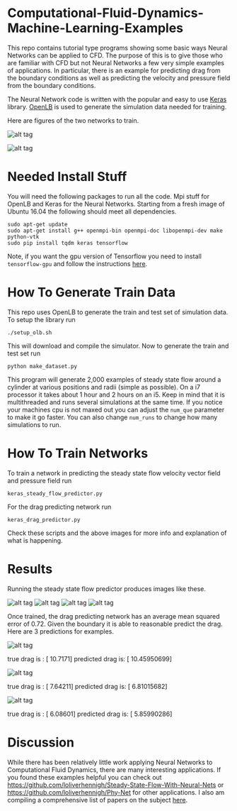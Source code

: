 # Computational-Fluid-Dynamics-Machine-Learning-Examples
This repo contains tutorial type programs showing some basic ways Neural Networks can be applied to CFD. The purpose of this is to give those who are familiar with CFD but not Neural Networks a few very simple examples of applications. In particular, there is an example for predicting drag from the boundary conditions as well as predicting the velocity and pressure field from the boundary conditions.

The Neural Network code is written with the popular and easy to use [Keras](https://keras.io/) library. [OpenLB](http://optilb.org/openlb/) is used to generate the simulation data needed for training.

Here are figures of the two networks to train.

![alt tag](https://github.com/loliverhennigh/Computational-Fluid-Dynamics-Machine-Learning-Examples/blob/master/figs/drag-predictor-network.jpg)

![alt tag](https://github.com/loliverhennigh/Computational-Fluid-Dynamics-Machine-Learning-Examples/blob/master/figs/steady-state-flow-predicting-networ.jpg)

# Needed Install Stuff

You will need the following packages to run all the code. Mpi stuff for OpenLB and Keras for the Neural Networks. Starting from a fresh image of Ubuntu 16.04 the following should meet all dependencies.

```
sudo apt-get update
sudo apt-get install g++ openmpi-bin openmpi-doc libopenmpi-dev make python-vtk
sudo pip install tqdm keras tensorflow
```

Note, if you want the gpu version of Tensorflow you need to install `tensorflow-gpu` and follow the instructions [here](https://www.tensorflow.org/install/install_linux).

# How To Generate Train Data

This repo uses OpenLB to generate the train and test set of simulation data. To setup the library run
```
./setup_olb.sh
```
This will download and compile the simulator. Now to generate the train and test set run
```
python make_dataset.py
```
This program will generate 2,000 examples of steady state flow around a cylinder at various positions and radii (simple as possible). On a i7 processor it takes about 1 hour and 2 hours on an i5. Keep in mind that it is multithreaded and runs several simulations at the same time. If you notice your machines cpu is not maxed out you can adjust the `num_que` parameter to make it go faster. You can also change `num_runs` to change how many simulations to run.

# How To Train Networks


To train a network in predicting the steady state flow velocity vector field and pressure field run
```
keras_steady_flow_predictor.py
```
For the drag predicting network run
```
keras_drag_predictor.py
```

Check these scripts and the above images for more info and explanation of what is happening.

# Results

Running the steady state flow predictor produces images like these. 

![alt tag](https://github.com/loliverhennigh/Computational-Fluid-Dynamics-Machine-Learning-Examples/blob/master/figs/steady_state_flow_1.png)
![alt tag](https://github.com/loliverhennigh/Computational-Fluid-Dynamics-Machine-Learning-Examples/blob/master/figs/steady_state_flow_2.png)
![alt tag](https://github.com/loliverhennigh/Computational-Fluid-Dynamics-Machine-Learning-Examples/blob/master/figs/steady_state_flow_3.png)
![alt tag](https://github.com/loliverhennigh/Computational-Fluid-Dynamics-Machine-Learning-Examples/blob/master/figs/steady_state_flow_4.png)

Once trained, the drag predicting network has an average mean squared error of 0.72. Given the boundary it is able to reasonable predict the drag. Here are 3 predictions for examples.

![alt tag](https://github.com/loliverhennigh/Computational-Fluid-Dynamics-Machine-Learning-Examples/blob/master/figs/drag_1.png)

true drag is     : [ 10.7171]
predicted drag is: [ 10.45950699]


![alt tag](https://github.com/loliverhennigh/Computational-Fluid-Dynamics-Machine-Learning-Examples/blob/master/figs/drag_2.png)

true drag is     : [ 7.64211]
predicted drag is: [ 6.81015682]

![alt tag](https://github.com/loliverhennigh/Computational-Fluid-Dynamics-Machine-Learning-Examples/blob/master/figs/drag_3.png)

true drag is     : [ 6.08601]
predicted drag is: [ 5.85990286]

# Discussion

While there has been relatively little work applying Neural Networks to Computational Fluid Dynamics, there are many interesting applications. If you found these examples helpful you can check out https://github.com/loliverhennigh/Steady-State-Flow-With-Neural-Nets or https://github.com/loliverhennigh/Phy-Net for other applications. I also am compiling a comprehensive list of papers on the subject [here](https://github.com/loliverhennigh/Computational-Physics-and-Machine-Learning-Reading-List).


